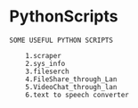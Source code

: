 # PythonScripts
	SOME USEFUL PYTHON SCRIPTS

		1.scraper	
		2.sys_info	
		3.fileserch	
		4.FileShare_through_Lan	
		5.VideoChat_through_lan
		6.text to speech converter	
